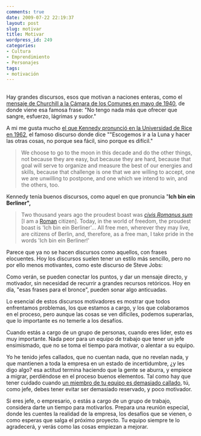 ```yaml
---
comments: true
date: 2009-07-22 22:19:37
layout: post
slug: motivar
title: Motivar
wordpress_id: 249
categories:
- Cultura
- Emprendimiento
- Personajes
tags:
- motivación
---
```


## 

Hay grandes discursos, esos que motivan a naciones enteras, como el [mensaje de Churchill a la Cámara de los Comunes en mayo de 1940](http://www.historiasiglo20.org/TEXT/churchill1940.htm), de donde viene esa famosa frase: "No tengo nada más que ofrecer que sangre, esfuerzo, lágrimas y sudor."

A mi me gusta mucho [el que Kennedy pronunció en la Universidad de Rice en 1962,](http://webcast.rice.edu/speeches/19620912kennedy.html) el famoso discurso donde dice ""Escogemos ir a la Luna y hacer las otras cosas, no porque sea fácil, sino porque es difícil."

> We choose to go to the moon in this decade and do the other things, not because they are easy, but because they are hard, because that goal will serve to organize and measure the best of our energies and skills, because that challenge is one that we are willing to accept, one we are unwilling to postpone, and one which we intend to win, and the others, too.

>   


Kennedy tenía buenos discursos, como aquel en que pronuncia "**Ich bin ein Berliner",**

  


> Two thousand years ago the proudest boast was _[civis Romanus sum](http://en.wikipedia.org/wiki/Civis_Romanus_sum)_ [I am a [Roman](http://en.wikipedia.org/wiki/Roman_Empire) citizen]. Today, in the world of freedom, the proudest boast is 'Ich bin ein Berliner'... All free men, wherever they may live, are citizens of Berlin, and, therefore, as a free man, I take pride in the words 'Ich bin ein Berliner!'

>   


Parece que ya no se hacen discursos como aquellos, con frases elocuentes. Hoy los discursos suelen tener un estilo más sencillo, pero no por ello menos motivantes, como este discurso de Steve Jobs:

  






  


Como verán, se pueden conectar los puntos, y dar un mensaje directo, y motivador, sin necesidad de recurrir a grandes recursos retóricos. Hoy en día, "esas frases para el bronce", pueden sonar algo anticuadas.

  


Lo esencial de estos discursos motivadores es mostrar que todos enfrentamos problemas, los que estamos a cargo, y los que colaboramos en el proceso, pero aunque las cosas se ven dificiles, podemos superarlas, que lo importante es no temerle a los desafíos.

  


Cuando estás a cargo de un grupo de personas, cuando eres lider, esto es muy importante. Nada peor para un equipo de trabajo que tener un jefe ensimismado, que no se toma el tiempo para motivar, o alentar a su equipo.

  


Yo he tenido jefes callados, que no cuentan nada, que no revelan nada, y que mantienen a toda la empresa en un estado de incertidumbre, ¿y les digo algo? esa actitud termina haciendo que la gente se aburra, y empiece a migrar, perdiéndose en el proceso buenos elementos. Tal como hay que tener cuidado cuando [un miembro de tu equipo es demasiado callado](http://www.lnds.net/2008/11/ensimismados.html), tú, como jefe, debes tener evitar ser demasiado reservado, y poco motivador.

  


Si eres jefe, o empresario, o estás a cargo de un grupo de trabajo, considera darte un tiempo para motivarlos. Prepara una reunión especial, donde les cuentes la realidad de la empresa, los desafíos que se vienen, o como esperas que salga el próximo proyecto. Tu equipo siempre te lo agradecerá, y verás como las cosas empiezan a mejorar.

  




